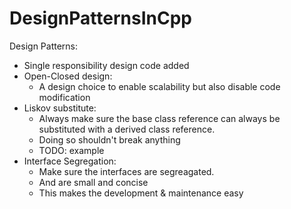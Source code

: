 # DesignPatternsInCpp
Design Patterns:
-   Single responsibility design code added
-   Open-Closed design:
    -   A design choice to enable scalability but also disable code modification
-   Liskov substitute:
    -   Always make sure the base class reference can always be substituted with a derived class reference.
    -   Doing so shouldn't break anything
    -   TODO: example
-   Interface Segregation:
    -   Make sure the interfaces are segreagated.
    -   And are small and concise
    -   This makes the development & maintenance easy
